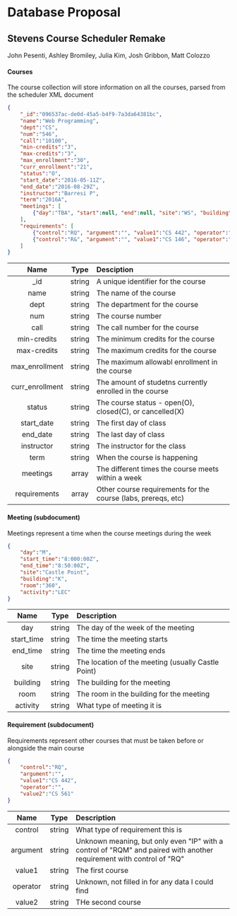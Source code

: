 # Database Proposal
## Stevens Course Scheduler Remake
John Pesenti, Ashley Bromiley, Julia Kim, Josh Gribbon, Matt Colozzo


#### Courses
The course collection will store information on all the courses, parsed from the scheduler XML document
```json
{
    "_id":"096537ac-de0d-45a5-b4f9-7a3da64381bc",
    "name":"Web Programming",
    "dept":"CS",
    "num":"546",
    "call":"10100",
    "min-credits":"3",
    "max-credits":"3",
    "max_enrollment":"30",
    "curr_enrollment":"21",
    "status":"O",
    "start_date":"2016-05-11Z",
    "end_date":"2016-08-29Z",
    "instructor":"Barresi P",
    "term":"2016A",
    "meetings": [
        {"day":"TBA", "start":null, "end":null, "site":"WS", "building":"OFF", "room":"WEB", "activity":"LEC"}
    ],
    "requirements": [
        {"control":"RQ", "argument":"", "value1":"CS 442", "operator":"", "value2":"CS561"},
        {"control":"R&", "argument":"", "value1":"CS 146", "operator":"", "value2":"SOC 611"}
    ]
}
```

| Name | Type| Desciption |
| :---: | :---: | :--- | 
| _id | string | A unique identifier for the course |
| name | string | The name of the course |
| dept | string | The department for the course
| num | string | The course number |
| call | string | The call number for the course |
| min-credits | string | The minimum credits for the course | 
| max-credits | string | The maximum credits for the course |
| max_enrollment | string | The maximum allowabl enrollment in the course |
| curr_enrollment | string | The amount of studetns currently enrolled in the course |
| status | string | The course status - open(O), closed(C), or cancelled(X) |
| start_date | string | The first day of class |
| end_date | string | The last day of class |
| instructor | string | The instructor for the class |
| term | string | When the course is happening |
| meetings | array | The different times the course meets within a week
| requirements | array | Other course requirements for the course (labs, prereqs, etc)


#### Meeting (subdocument)
Meetings represent a time when the course meetings during the week
```json
{
    "day":"M",
    "start_time":"8:000:00Z",
    "end_time":"8:50:00Z",
    "site":"Castle Point",
    "building":"K",
    "room":"360",
    "activity":"LEC"
}
```

| Name | Type | Description |
| :---: | :---: | :--- |
| day | string | The day of the week of the meeting |
| start_time | string | The time the meeting starts |
| end_time | string | The time the meeting ends |
| site | string | The location of the meeting (usually Castle Point) |
| building | string | The building for the meeting |
| room | string | The room in the building for the meeting |
| activity | string | What type of meeting it is |


#### Requirement (subdocument)
Requirements represent other courses that must be taken before or alongside the main course
```json
{
    "control":"RQ",
    "argument":"",
    "value1":"CS 442",
    "operator":"",
    "value2":"CS 561"
}
```
| Name | Type | Description |
| :---: | :---: | :--- |
| control | string | What type of requirement this is |
| argument | string | Unknown meaning, but only even "IP" with a control of "RQM" and paired with another requirement with control of "RQ" |
| value1 | string | The first course |
| operator | string | Unknown, not filled in for any data I could find |
| value2 | string | THe second course |
